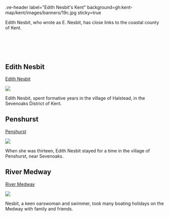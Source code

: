.ve-header label="Edith Nesbit's Kent" background=gh:kent-map/kent/images/banners/19c.jpg sticky=true

Edith Nesbit, who wrote as E. Nesbit, has close links to the coastal county of Kent.

# &nbsp;
<param class="cards">

## Edith Nesbit

[Edith Nesbit](/nesbit/nesbit-biography)

![](https://raw.githubusercontent.com/kent-map/images/main/thumbnails/nesbit_Edith_Nesbit.jpg)

Edith Nesbit, spent formative years in the village of Halstead, in the Sevenoaks District of Kent.

## Penshurst

[Penshurst](/nesbit/nesbit-penshurst)

![](https://raw.githubusercontent.com/kent-map/images/main/thumbnails/nesbit_Penshurst.jpg)

When she was thirteen, Edith Nesbit stayed for a time in the village of Penshurst, near Sevenoaks. 

## River Medway

[River Medway](/nesbit/nesbit-river-medway)

![](https://raw.githubusercontent.com/kent-map/images/main/thumbnails/nesbit_River_Medway.jpg)

Nesbit, a keen oarswoman and swimmer, took many boating holidays on the Medway with family and friends.

